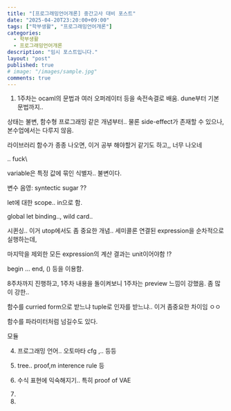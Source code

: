 ```yaml
---
title: "[프로그래밍언어개론] 중간고사 대비 포스트"
date: "2025-04-20T23:20:00+09:00"
tags: ["학부생활", "프로그래밍언어개론"]
categories: 
  - 학부생활
  - 프로그래밍언어개론
description: "임시 포스트입니다."
layout: "post"
published: true
# image: "/images/sample.jpg"
comments: true
---
```


1. 1주차는 ocaml의 문법과 여러 오퍼레이터 등을 속전속결로 배움.
dune부터 기본 문법까지..

상태는 불변, 함수형 프로그래밍 같은 개념부터.. 물론 side-effect가 존재할 수 있으나, 본수업에서는 다루지 않음.

라이브러리 함수가 종종 나오면, 이거 공부 해야할거 같기도 하고,, 너무 나오네

.. fuck\

variable은 특정 값에 묶인 식별자.. 불변이다.

변수 음영: syntectic sugar ??

let에 대한 scope.. in으로 함.

global let binding.., wild card..

시퀸싱.. 이거 utop에서도 좀 중요한 개념.. 세미콜론 연결된 expression을 순차적으로 실행하는데,

마지막을 제외한 모든 expression의 계산 결과는 unit이어야함 !?

begin ... end, () 등을 이용함.

8주차까지 진행하고, 1주차 내용을 돌이켜보니 1주차는 preview 느낌이 강했음. 좀 많이 강한..

함수를 curried form으로 받느냐 tuple로 인자를 받느냐.. 이거 좀중요한 차이임 ㅇㅇ

함수를 파라미터처럼 넘길수도 있다.

모듈

4. 프로그래밍 언어.. 오토마타 cfg ,.. 등등

5. tree.. proof,m interence rule 등

6. 수식 표현에 익숙해지기.. 특히 proof of VAE

7. 

8. 